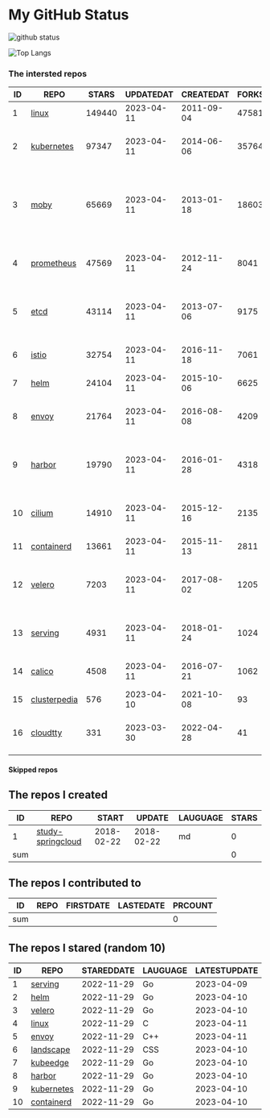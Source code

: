 # My GitHub Status

<img src="https://github-readme-stats-1.yihong0618.vercel.app/api?username=daoqingniu&show_icons=true&&&hide_title=true&count_private=true" alt="github status" />

![Top Langs](https://github-readme-stats-1.yihong0618.vercel.app/api/top-langs/?username=daoqingniu&layout=compact)

<!--START_SECTION:github_repos-->
### The intersted repos
| ID |                              REPO                               | STARS  | UPDATEDAT  | CREATEDAT  | FORKSCOUNT |                                              DESCRIPTIONS                                              |
|----|-----------------------------------------------------------------|--------|------------|------------|------------|--------------------------------------------------------------------------------------------------------|
|  1 | [linux](https://github.com/torvalds/linux)                      | 149440 | 2023-04-11 | 2011-09-04 |      47581 | Linux kernel source tree                                                                               |
|  2 | [kubernetes](https://github.com/kubernetes/kubernetes)          |  97347 | 2023-04-11 | 2014-06-06 |      35764 | Production-Grade Container Scheduling and Management                                                   |
|  3 | [moby](https://github.com/moby/moby)                            |  65669 | 2023-04-11 | 2013-01-18 |      18603 | Moby Project - a collaborative project for the container ecosystem to assemble container-based systems |
|  4 | [prometheus](https://github.com/prometheus/prometheus)          |  47569 | 2023-04-11 | 2012-11-24 |       8041 | The Prometheus monitoring system and time series database.                                             |
|  5 | [etcd](https://github.com/etcd-io/etcd)                         |  43114 | 2023-04-11 | 2013-07-06 |       9175 | Distributed reliable key-value store for the most critical data of a distributed system                |
|  6 | [istio](https://github.com/istio/istio)                         |  32754 | 2023-04-11 | 2016-11-18 |       7061 | Connect, secure, control, and observe services.                                                        |
|  7 | [helm](https://github.com/helm/helm)                            |  24104 | 2023-04-11 | 2015-10-06 |       6625 | The Kubernetes Package Manager                                                                         |
|  8 | [envoy](https://github.com/envoyproxy/envoy)                    |  21764 | 2023-04-11 | 2016-08-08 |       4209 | Cloud-native high-performance edge/middle/service proxy                                                |
|  9 | [harbor](https://github.com/goharbor/harbor)                    |  19790 | 2023-04-11 | 2016-01-28 |       4318 | An open source trusted cloud native registry project that stores, signs, and scans content.            |
| 10 | [cilium](https://github.com/cilium/cilium)                      |  14910 | 2023-04-11 | 2015-12-16 |       2135 | eBPF-based Networking, Security, and Observability                                                     |
| 11 | [containerd](https://github.com/containerd/containerd)          |  13661 | 2023-04-11 | 2015-11-13 |       2811 | An open and reliable container runtime                                                                 |
| 12 | [velero](https://github.com/vmware-tanzu/velero)                |   7203 | 2023-04-11 | 2017-08-02 |       1205 | Backup and migrate Kubernetes applications and their persistent volumes                                |
| 13 | [serving](https://github.com/knative/serving)                   |   4931 | 2023-04-11 | 2018-01-24 |       1024 | Kubernetes-based, scale-to-zero, request-driven compute                                                |
| 14 | [calico](https://github.com/projectcalico/calico)               |   4508 | 2023-04-11 | 2016-07-21 |       1062 | Cloud native networking and network security                                                           |
| 15 | [clusterpedia](https://github.com/clusterpedia-io/clusterpedia) |    576 | 2023-04-10 | 2021-10-08 |         93 | The Encyclopedia of Kubernetes clusters                                                                |
| 16 | [cloudtty](https://github.com/cloudtty/cloudtty)                |    331 | 2023-03-30 | 2022-04-28 |         41 | A Friendly Kubernetes CloudShell (Web Terminal) !                                                      |



#### Skipped repos
<!--END_SECTION:github_repos-->

<!--START_SECTION:my_github-->
## The repos I created
| ID  |                                 REPO                                 |   START    |   UPDATE   | LAUGUAGE | STARS |
|-----|----------------------------------------------------------------------|------------|------------|----------|-------|
|   1 | [study-springcloud](https://github.com/daoqingniu/study-springcloud) | 2018-02-22 | 2018-02-22 | md       |     0 |
| sum |                                                                      |            |            |          |     0 |

## The repos I contributed to
| ID  | REPO | FIRSTDATE | LASTEDATE | PRCOUNT |
|-----|------|-----------|-----------|---------|
| sum |      |           |           |       0 |

## The repos I stared (random 10)
| ID |                          REPO                          | STAREDDATE | LAUGUAGE | LATESTUPDATE |
|----|--------------------------------------------------------|------------|----------|--------------|
|  1 | [serving](https://github.com/knative/serving)          | 2022-11-29 | Go       | 2023-04-09   |
|  2 | [helm](https://github.com/helm/helm)                   | 2022-11-29 | Go       | 2023-04-10   |
|  3 | [velero](https://github.com/vmware-tanzu/velero)       | 2022-11-29 | Go       | 2023-04-10   |
|  4 | [linux](https://github.com/torvalds/linux)             | 2022-11-29 | C        | 2023-04-11   |
|  5 | [envoy](https://github.com/envoyproxy/envoy)           | 2022-11-29 | C++      | 2023-04-11   |
|  6 | [landscape](https://github.com/cncf/landscape)         | 2022-11-29 | CSS      | 2023-04-10   |
|  7 | [kubeedge](https://github.com/kubeedge/kubeedge)       | 2022-11-29 | Go       | 2023-04-10   |
|  8 | [harbor](https://github.com/goharbor/harbor)           | 2022-11-29 | Go       | 2023-04-10   |
|  9 | [kubernetes](https://github.com/kubernetes/kubernetes) | 2022-11-29 | Go       | 2023-04-10   |
| 10 | [containerd](https://github.com/containerd/containerd) | 2022-11-29 | Go       | 2023-04-10   |

<!--END_SECTION:my_github-->
